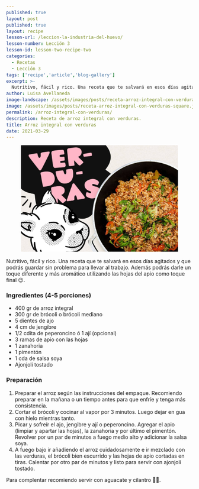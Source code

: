 ```yaml
---
published: true
layout: post
published: true
layout: recipe
lesson-url: /leccion-la-industria-del-huevo/
lesson-number: Lección 3
lesson-id: lesson-two-recipe-two
categories:
  - Recetas
  - Lección 3
tags: ['recipe','article','blog-gallery']
excerpt: >-
  Nutritivo, fácil y rico. Una receta que te salvará en esos días agitados y que podrás guardar sin problema para llevar al trabajo. Además podrás darle un toque diferente y más aromático utilizando las hojas del apio como toque final.
author: Luisa Avellaneda
image-landscape: /assets/images/posts/receta-arroz-integral-con-verduras-landscape.jpg
image: /assets/images/posts/receta-arroz-integral-con-verduras-square.jpg
permalink: /arroz-integral-con-verduras/
description: Receta de arroz integral con verduras.
title: Arroz integral con verduras
date: 2021-03-29
---
```

<figure>
  <img src="../assets/images/posts/receta-arroz-integral-con-verduras-landscape.jpg">
</figure>

<p>Nutritivo, fácil y rico. Una receta que te salvará en esos días agitados y que podrás guardar sin problema para llevar al trabajo. Además podrás darle un toque diferente y más aromático utilizando las hojas del apio como toque final 😉.</p>

<h3>Ingredientes (4-5 porciones)</h3>

<ul>
  <li>400 gr de arroz integral</li>
  <li>300 gr de brócoli o brócoli mediano</li>
  <li>5 dientes de ajo</li>
  <li>4 cm de jengibre</li>
  <li>1/2 cdita de peperoncino ó 1 ají (opcional)</li>
  <li>3 ramas de apio con las hojas</li>
  <li>1 zanahoria</li>
  <li>1 pimentón</li>
  <li>1 cda de salsa soya</li>
  <li>Ajonjoli tostado</li>
</ul>

<h3>Preparación</h3>

<ol>
  <li>Preparar el arroz según las instrucciones del empaque. Recomiendo preparar en la mañana o un tiempo antes para que enfríe y tenga más consistencia.</li>
  <li>Cortar el brócoli y cocinar al vapor por 3 minutos. Luego dejar en gua con hielo mientras tanto.</li>
  <li>Picar y sofreír el ajo, jengibre y ají o peperoncino. Agregar el apio (limpiar y apartar las hojas), la zanahoria y por último el pimentón. Revolver por un par de minutos a fuego medio alto y adicionar la salsa soya. </li>
  <li>A fuego bajo ir añadiendo el arroz cuidadosamente e ir mezclado con las verduras, el brócoli bien escurrido y las hojas de apio cortadas en tiras. Calentar por otro par de minutos y listo para servir con ajonjolí tostado.</li>
</ol>

<p class="post-content-p post-content-space">Para complentar recomiendo servir con aguacate y cilantro 💚😋.</p>
